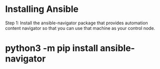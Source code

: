 # Installing Ansible 
Step 1:  Install the ansible-navigator package that provides automation content navigator so that you can use that machine as your control node.
# python3 -m pip install ansible-navigator
